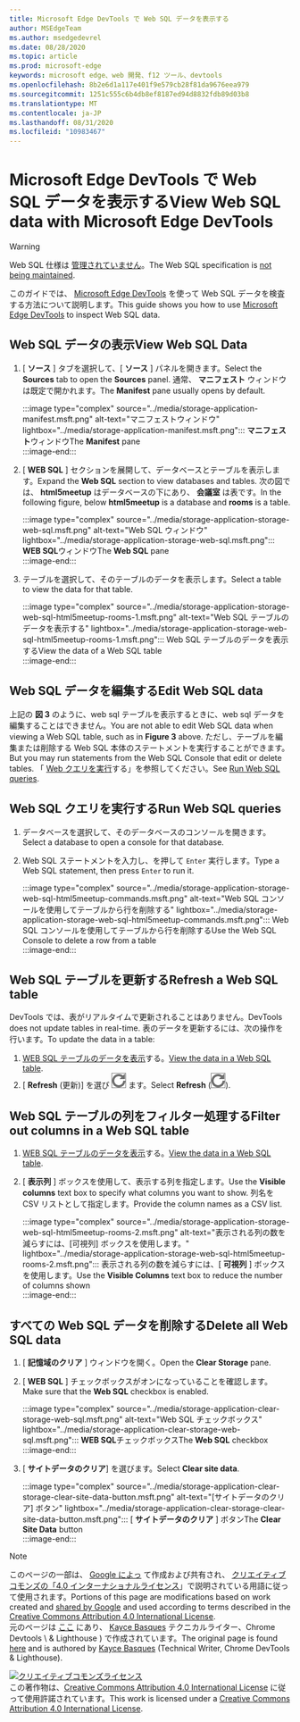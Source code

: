 ```yaml
---
title: Microsoft Edge DevTools で Web SQL データを表示する
author: MSEdgeTeam
ms.author: msedgedevrel
ms.date: 08/28/2020
ms.topic: article
ms.prod: microsoft-edge
keywords: microsoft edge、web 開発、f12 ツール、devtools
ms.openlocfilehash: 8b2e6d1a117e401f9e579cb28f81da9676eea979
ms.sourcegitcommit: 1251c555c6b4db8ef8187ed94d8832fdb89d03b8
ms.translationtype: MT
ms.contentlocale: ja-JP
ms.lasthandoff: 08/31/2020
ms.locfileid: "10983467"
---
```

<!-- Copyright Kayce Basques 

   Licensed under the Apache License, Version 2.0 (the "License");
   you may not use this file except in compliance with the License.
   You may obtain a copy of the License at

       https://www.apache.org/licenses/LICENSE-2.0

   Unless required by applicable law or agreed to in writing, software
   distributed under the License is distributed on an "AS IS" BASIS,
   WITHOUT WARRANTIES OR CONDITIONS OF ANY KIND, either express or implied.
   See the License for the specific language governing permissions and
   limitations under the License.  -->





# <span data-ttu-id="79ead-103">Microsoft Edge DevTools で Web SQL データを表示する</span><span class="sxs-lookup"><span data-stu-id="79ead-103">View Web SQL data with Microsoft Edge DevTools</span></span>   



> [!WARNING]
> <span data-ttu-id="79ead-104">Web SQL 仕様は [管理されていません][W3CWebSQLStatus]。</span><span class="sxs-lookup"><span data-stu-id="79ead-104">The Web SQL specification is [not being maintained][W3CWebSQLStatus].</span></span>  

<span data-ttu-id="79ead-105">このガイドでは、 [Microsoft Edge DevTools][MicrosoftEdgeDevTools] を使って Web SQL データを検査する方法について説明します。</span><span class="sxs-lookup"><span data-stu-id="79ead-105">This guide shows you how to use [Microsoft Edge DevTools][MicrosoftEdgeDevTools] to inspect Web SQL data.</span></span>  

## <span data-ttu-id="79ead-106">Web SQL データの表示</span><span class="sxs-lookup"><span data-stu-id="79ead-106">View Web SQL Data</span></span>   

1.  <span data-ttu-id="79ead-107">[ **ソース** ] タブを選択して、[ **ソース** ] パネルを開きます。</span><span class="sxs-lookup"><span data-stu-id="79ead-107">Select the **Sources** tab to open the **Sources** panel.</span></span>  <span data-ttu-id="79ead-108">通常、 **マニフェスト** ウィンドウは既定で開かれます。</span><span class="sxs-lookup"><span data-stu-id="79ead-108">The **Manifest** pane usually opens by default.</span></span>  
    
    :::image type="complex" source="../media/storage-application-manifest.msft.png" alt-text="マニフェストウィンドウ" lightbox="../media/storage-application-manifest.msft.png":::
       <span data-ttu-id="79ead-110">**マニフェスト**ウィンドウ</span><span class="sxs-lookup"><span data-stu-id="79ead-110">The **Manifest** pane</span></span>  
    :::image-end:::  
    
1.  <span data-ttu-id="79ead-111">[ **WEB SQL** ] セクションを展開して、データベースとテーブルを表示します。</span><span class="sxs-lookup"><span data-stu-id="79ead-111">Expand the **Web SQL** section to view databases and tables.</span></span>  <span data-ttu-id="79ead-112">次の図では、 **html5meetup** はデータベースの下にあり、 **会議室** は表です。</span><span class="sxs-lookup"><span data-stu-id="79ead-112">In the following figure, below **html5meetup** is a database and **rooms** is a table.</span></span>  
    
    :::image type="complex" source="../media/storage-application-storage-web-sql.msft.png" alt-text="Web SQL ウィンドウ" lightbox="../media/storage-application-storage-web-sql.msft.png":::
       <span data-ttu-id="79ead-114">**WEB SQL**ウィンドウ</span><span class="sxs-lookup"><span data-stu-id="79ead-114">The **Web SQL** pane</span></span>  
    :::image-end:::  
    
1.  <span data-ttu-id="79ead-115">テーブルを選択して、そのテーブルのデータを表示します。</span><span class="sxs-lookup"><span data-stu-id="79ead-115">Select a table to view the data for that table.</span></span>  
    
    :::image type="complex" source="../media/storage-application-storage-web-sql-html5meetup-rooms-1.msft.png" alt-text="Web SQL テーブルのデータを表示する" lightbox="../media/storage-application-storage-web-sql-html5meetup-rooms-1.msft.png":::
       <span data-ttu-id="79ead-117">Web SQL テーブルのデータを表示する</span><span class="sxs-lookup"><span data-stu-id="79ead-117">View the data of a Web SQL table</span></span>  
    :::image-end:::  
    
## <span data-ttu-id="79ead-118">Web SQL データを編集する</span><span class="sxs-lookup"><span data-stu-id="79ead-118">Edit Web SQL data</span></span>   

<span data-ttu-id="79ead-119">上記の **図 3** のように、web sql テーブルを表示するときに、web sql データを編集することはできません。</span><span class="sxs-lookup"><span data-stu-id="79ead-119">You are not able to edit Web SQL data when viewing a Web SQL table, such as in **Figure 3** above.</span></span>  <span data-ttu-id="79ead-120">ただし、テーブルを編集または削除する Web SQL 本体のステートメントを実行することができます。</span><span class="sxs-lookup"><span data-stu-id="79ead-120">But you may run statements from the Web SQL Console that edit or delete tables.</span></span>  <span data-ttu-id="79ead-121">「 [Web クエリを実行](#run-web-sql-queries)する」を参照してください。</span><span class="sxs-lookup"><span data-stu-id="79ead-121">See [Run Web SQL queries](#run-web-sql-queries).</span></span>  

## <span data-ttu-id="79ead-122">Web SQL クエリを実行する</span><span class="sxs-lookup"><span data-stu-id="79ead-122">Run Web SQL queries</span></span>   

1.  <span data-ttu-id="79ead-123">データベースを選択して、そのデータベースのコンソールを開きます。</span><span class="sxs-lookup"><span data-stu-id="79ead-123">Select a database to open a console for that database.</span></span>  
1.  <span data-ttu-id="79ead-124">Web SQL ステートメントを入力し、を押して `Enter` 実行します。</span><span class="sxs-lookup"><span data-stu-id="79ead-124">Type a Web SQL statement, then press `Enter` to run it.</span></span>  
    
    :::image type="complex" source="../media/storage-application-storage-web-sql-html5meetup-commands.msft.png" alt-text="Web SQL コンソールを使用してテーブルから行を削除する" lightbox="../media/storage-application-storage-web-sql-html5meetup-commands.msft.png":::
       <span data-ttu-id="79ead-126">Web SQL コンソールを使用してテーブルから行を削除する</span><span class="sxs-lookup"><span data-stu-id="79ead-126">Use the Web SQL Console to delete a row from a table</span></span>  
    :::image-end:::  
    
## <span data-ttu-id="79ead-127">Web SQL テーブルを更新する</span><span class="sxs-lookup"><span data-stu-id="79ead-127">Refresh a Web SQL table</span></span>   

<span data-ttu-id="79ead-128">DevTools では、表がリアルタイムで更新されることはありません。</span><span class="sxs-lookup"><span data-stu-id="79ead-128">DevTools does not update tables in real-time.</span></span>  <span data-ttu-id="79ead-129">表のデータを更新するには、次の操作を行います。</span><span class="sxs-lookup"><span data-stu-id="79ead-129">To update the data in a table:</span></span>  

1.  <span data-ttu-id="79ead-130">[WEB SQL テーブルのデータを表示](#view-web-sql-data)する。</span><span class="sxs-lookup"><span data-stu-id="79ead-130">[View the data in a Web SQL table](#view-web-sql-data).</span></span>  
1.  <span data-ttu-id="79ead-131">[ **Refresh** (更新)] を選び ![ ][ImageRefreshIcon] ます。</span><span class="sxs-lookup"><span data-stu-id="79ead-131">Select **Refresh** \(![Refresh][ImageRefreshIcon]\).</span></span>  
    
## <span data-ttu-id="79ead-132">Web SQL テーブルの列をフィルター処理する</span><span class="sxs-lookup"><span data-stu-id="79ead-132">Filter out columns in a Web SQL table</span></span>   

1.  <span data-ttu-id="79ead-133">[WEB SQL テーブルのデータを表示](#view-web-sql-data)する。</span><span class="sxs-lookup"><span data-stu-id="79ead-133">[View the data in a Web SQL table](#view-web-sql-data).</span></span>  
1.  <span data-ttu-id="79ead-134">[ **表示列** ] ボックスを使用して、表示する列を指定します。</span><span class="sxs-lookup"><span data-stu-id="79ead-134">Use the **Visible columns** text box to specify what columns you want to show.</span></span>  <span data-ttu-id="79ead-135">列名を CSV リストとして指定します。</span><span class="sxs-lookup"><span data-stu-id="79ead-135">Provide the column names as a CSV list.</span></span>  
    
    :::image type="complex" source="../media/storage-application-storage-web-sql-html5meetup-rooms-2.msft.png" alt-text="表示される列の数を減らすには、[可視列] ボックスを使用します。" lightbox="../media/storage-application-storage-web-sql-html5meetup-rooms-2.msft.png":::
       <span data-ttu-id="79ead-137">表示される列の数を減らすには、[ **可視列** ] ボックスを使用します。</span><span class="sxs-lookup"><span data-stu-id="79ead-137">Use the **Visible Columns** text box to reduce the number of columns shown</span></span>  
    :::image-end:::  
    
## <span data-ttu-id="79ead-138">すべての Web SQL データを削除する</span><span class="sxs-lookup"><span data-stu-id="79ead-138">Delete all Web SQL data</span></span>   

1.  <span data-ttu-id="79ead-139">[ **記憶域のクリア** ] ウィンドウを開く。</span><span class="sxs-lookup"><span data-stu-id="79ead-139">Open the **Clear Storage** pane.</span></span>  
1.  <span data-ttu-id="79ead-140">[ **WEB SQL** ] チェックボックスがオンになっていることを確認します。</span><span class="sxs-lookup"><span data-stu-id="79ead-140">Make sure that the **Web SQL** checkbox is enabled.</span></span>  
    
    :::image type="complex" source="../media/storage-application-clear-storage-web-sql.msft.png" alt-text="Web SQL チェックボックス" lightbox="../media/storage-application-clear-storage-web-sql.msft.png":::
       <span data-ttu-id="79ead-142">**WEB SQL**チェックボックス</span><span class="sxs-lookup"><span data-stu-id="79ead-142">The **Web SQL** checkbox</span></span>  
    :::image-end:::  
    
1.  <span data-ttu-id="79ead-143">[ **サイトデータのクリア**] を選びます。</span><span class="sxs-lookup"><span data-stu-id="79ead-143">Select **Clear site data**.</span></span>  
    
    :::image type="complex" source="../media/storage-application-clear-storage-clear-site-data-button.msft.png" alt-text="[サイトデータのクリア] ボタン" lightbox="../media/storage-application-clear-storage-clear-site-data-button.msft.png":::
       <span data-ttu-id="79ead-145">[ **サイトデータのクリア** ] ボタン</span><span class="sxs-lookup"><span data-stu-id="79ead-145">The **Clear Site Data** button</span></span>  
    :::image-end:::  
    
<!--  
 


-->  

<!-- image links -->  

[ImageRefreshIcon]: ../media/refresh-icon.msft.png  

<!-- links -->  

[MicrosoftEdgeDevTools]: ../../devtools-guide-chromium.md "Microsoft Edge (Chromium) 開発者ツール |Microsoft ドキュメント"  

[W3CWebSQLStatus]: https://w3.org/TR/webdatabase/#status-of-this-document "Web SQL データベース |勧告"  

> [!NOTE]
> <span data-ttu-id="79ead-148">このページの一部は、 [Google によっ][GoogleSitePolicies] て作成および共有され、 [クリエイティブコモンズの「4.0 インターナショナルライセンス][CCA4IL]」で説明されている用語に従って使用されます。</span><span class="sxs-lookup"><span data-stu-id="79ead-148">Portions of this page are modifications based on work created and [shared by Google][GoogleSitePolicies] and used according to terms described in the [Creative Commons Attribution 4.0 International License][CCA4IL].</span></span>  
> <span data-ttu-id="79ead-149">元のページは [ここ](https://developers.google.com/web/tools/chrome-devtools/storage/websql) にあり、 [Kayce Basques][KayceBasques] テクニカルライター、Chrome Devtools \ & Lighthouse \) で作成されています。</span><span class="sxs-lookup"><span data-stu-id="79ead-149">The original page is found [here](https://developers.google.com/web/tools/chrome-devtools/storage/websql) and is authored by [Kayce Basques][KayceBasques] \(Technical Writer, Chrome DevTools \& Lighthouse\).</span></span>  

[![クリエイティブコモンズライセンス][CCby4Image]][CCA4IL]  
<span data-ttu-id="79ead-151">この著作物は、[Creative Commons Attribution 4.0 International License][CCA4IL] に従って使用許諾されています。</span><span class="sxs-lookup"><span data-stu-id="79ead-151">This work is licensed under a [Creative Commons Attribution 4.0 International License][CCA4IL].</span></span>  

[CCA4IL]: https://creativecommons.org/licenses/by/4.0  
[CCby4Image]: https://i.creativecommons.org/l/by/4.0/88x31.png  
[GoogleSitePolicies]: https://developers.google.com/terms/site-policies  
[KayceBasques]: https://developers.google.com/web/resources/contributors/kaycebasques  
